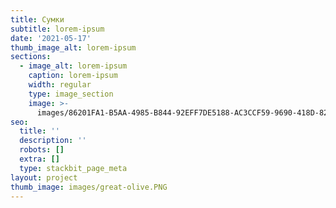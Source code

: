 ```yaml
---
title: Сумки
subtitle: lorem-ipsum
date: '2021-05-17'
thumb_image_alt: lorem-ipsum
sections:
  - image_alt: lorem-ipsum
    caption: lorem-ipsum
    width: regular
    type: image_section
    image: >-
      images/86201FA1-B5AA-4985-B844-92EFF7DE5188-AC3CCF59-9690-418D-8228-27136181BB72.JPG
seo:
  title: ''
  description: ''
  robots: []
  extra: []
  type: stackbit_page_meta
layout: project
thumb_image: images/great-olive.PNG
---
```

